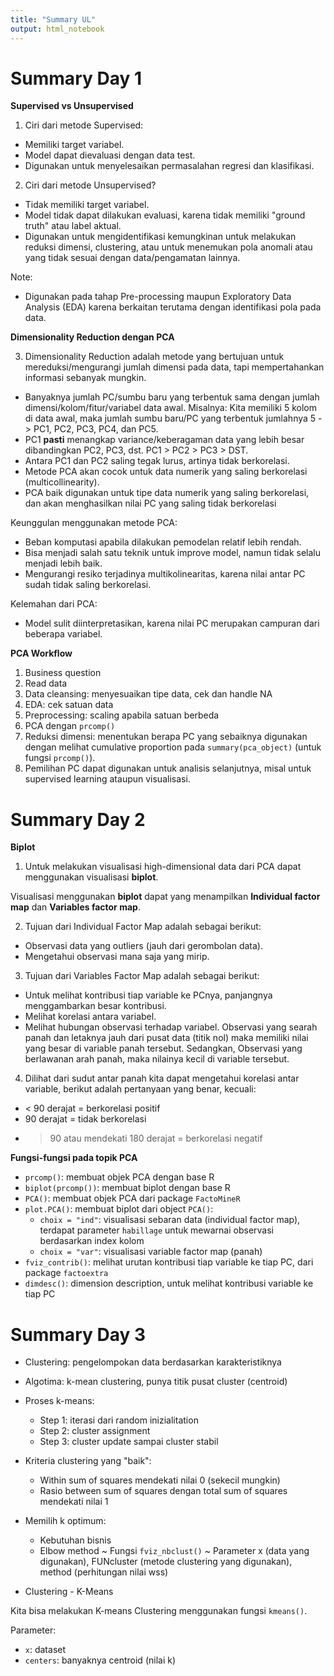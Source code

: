 ```yaml
---
title: "Summary UL"
output: html_notebook
---
```


# Summary Day 1

**Supervised vs Unsupervised**

1. Ciri dari metode Supervised:
- Memiliki target variabel.
- Model dapat dievaluasi dengan data test.
- Digunakan untuk menyelesaikan permasalahan regresi dan klasifikasi.

2. Ciri dari metode Unsupervised?
- Tidak memiliki target variabel.
- Model tidak dapat dilakukan evaluasi, karena tidak memiliki "ground truth" atau label aktual.
- Digunakan untuk mengidentifikasi kemungkinan untuk melakukan reduksi dimensi, clustering, atau untuk menemukan pola anomali atau yang tidak sesuai dengan data/pengamatan lainnya.

Note:
- Digunakan pada tahap Pre-processing maupun Exploratory Data Analysis (EDA)
karena berkaitan terutama dengan identifikasi pola pada data.

**Dimensionality Reduction dengan PCA**

3. Dimensionality Reduction adalah metode yang bertujuan untuk mereduksi/mengurangi jumlah dimensi pada data, tapi mempertahankan informasi sebanyak mungkin.
- Banyaknya jumlah PC/sumbu baru yang terbentuk sama dengan jumlah dimensi/kolom/fitur/variabel data awal. Misalnya: Kita memiliki 5 kolom di data awal, maka jumlah sumbu baru/PC yang terbentuk jumlahnya 5 -> PC1, PC2, PC3, PC4, dan PC5.
- PC1 **pasti** menangkap variance/keberagaman data yang lebih besar dibandingkan PC2, PC3, dst. PC1 > PC2 > PC3 > DST.
- Antara PC1 dan PC2 saling tegak lurus, artinya tidak berkorelasi.
- Metode PCA akan cocok untuk data numerik yang saling berkorelasi (multicollinearity).
- PCA baik digunakan untuk tipe data numerik yang saling berkorelasi, dan akan menghasilkan nilai PC yang saling tidak berkorelasi

Keunggulan menggunakan metode PCA:

- Beban komputasi apabila dilakukan pemodelan relatif lebih rendah.
- Bisa menjadi salah satu teknik untuk improve model, namun tidak selalu menjadi lebih baik.
- Mengurangi resiko terjadinya multikolinearitas, karena nilai antar PC sudah tidak saling berkorelasi.

Kelemahan dari PCA:
- Model sulit diinterpretasikan, karena nilai PC merupakan campuran dari beberapa variabel.

**PCA Workflow**

1. Business question
2. Read data
3. Data cleansing: menyesuaikan tipe data, cek dan handle NA
4. EDA: cek satuan data
5. Preprocessing: scaling apabila satuan berbeda
6. PCA dengan `prcomp()`
7. Reduksi dimensi: menentukan berapa PC yang sebaiknya digunakan dengan melihat cumulative proportion pada `summary(pca_object)` (untuk fungsi `prcomp()`).
8. Pemilihan PC dapat digunakan untuk analisis selanjutnya, misal untuk supervised learning ataupun visualisasi.


# Summary Day 2

**Biplot**

1. Untuk melakukan visualisasi high-dimensional data dari PCA dapat menggunakan visualisasi **biplot**.

Visualisasi menggunakan **biplot** dapat yang menampilkan  **Individual factor map** dan **Variables factor map**.

2. Tujuan dari Individual Factor Map adalah sebagai berikut:

- Observasi data yang outliers (jauh dari gerombolan data).
- Mengetahui observasi mana saja yang mirip.

3. Tujuan dari Variables Factor Map adalah sebagai berikut:

- Untuk melihat kontribusi tiap variable ke PCnya, panjangnya menggambarkan besar kontribusi.
- Melihat korelasi antara variabel.
- Melihat hubungan observasi terhadap variabel. Observasi yang searah panah dan letaknya jauh dari pusat data (titik nol) maka memiliki nilai yang besar di variable panah tersebut. Sedangkan, Observasi yang berlawanan arah panah, maka nilainya kecil di variable tersebut.

4. Dilihat dari sudut antar panah kita dapat mengetahui korelasi antar variable, berikut adalah pertanyaan yang benar, kecuali:
- < 90 derajat = berkorelasi positif
- 90 derajat = tidak berkorelasi
- > 90 atau mendekati 180 derajat = berkorelasi negatif

**Fungsi-fungsi pada topik PCA**
- `prcomp()`: membuat objek PCA dengan base R
- `biplot(prcomp())`: membuat biplot dengan base R
- `PCA()`: membuat objek PCA dari package `FactoMineR`
- `plot.PCA()`: membuat biplot dari object `PCA()`:
  + `choix = "ind"`: visualisasi sebaran data (individual factor map), terdapat parameter `habillage` untuk mewarnai observasi berdasarkan index kolom
  + `choix = "var"`: visualisasi variable factor map (panah)
- `fviz_contrib()`: melihat urutan kontribusi tiap variable ke tiap PC, dari package `factoextra`
- `dimdesc()`: dimension description, untuk melihat kontribusi variable ke tiap PC

# Summary Day 3

* Clustering: pengelompokan data berdasarkan karakteristiknya

* Algotima: k-mean clustering, punya titik pusat cluster (centroid)

* Proses k-means: 
  - Step 1: iterasi dari random inizialitation
  - Step 2: cluster assignment
  - Step 3: cluster update sampai cluster stabil

* Kriteria clustering yang "baik":
  - Within sum of squares mendekati nilai 0 (sekecil mungkin)
  - Rasio between sum of squares dengan total sum of squares mendekati nilai 1

* Memilih k optimum:
  - Kebutuhan bisnis
  - Elbow method
	~ Fungsi `fviz_nbclust()`
	~ Parameter x (data yang digunakan), FUNcluster (metode clustering yang digunakan), method (perhitungan nilai wss)

* Clustering - K-Means

Kita bisa melakukan K-means Clustering menggunakan fungsi `kmeans()`.

Parameter:
  - `x`: dataset
  - `centers`: banyaknya centroid (nilai k)














